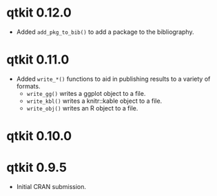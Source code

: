 # qtkit 0.12.0

* Added `add_pkg_to_bib()` to add a package to the bibliography.

# qtkit 0.11.0

* Added `write_*()` functions to aid in publishing results to a variety of formats.
  * `write_gg()` writes a ggplot object to a file.
  * `write_kbl()` writes a knitr::kable object to a file.
  * `write_obj()` writes an R object to a file.

# qtkit 0.10.0

# qtkit 0.9.5

* Initial CRAN submission.
